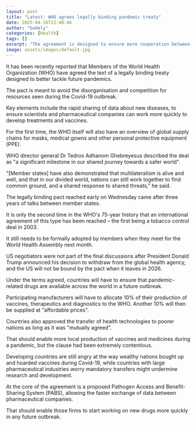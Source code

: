 ```yaml
---
layout: post
title: "Latest: WHO agrees legally binding pandemic treaty"
date: 2025-04-16T12:40:46
author: "badely"
categories: [Health]
tags: []
excerpt: "The agreement is designed to ensure more cooperation between nations in the event of another pandemic."
image: assets/images/default.jpg
---
```


It has been recently reported that Members of the World Health Organization (WHO) have agreed the text of a legally binding treaty designed to better tackle future pandemics.

The pact is meant to avoid the disorganisation and competition for resources seen during the Covid-19 outbreak.

Key elements include the rapid sharing of data about new diseases, to ensure scientists and pharmaceutical companies can work more quickly to develop treatments and vaccines.

For the first time, the WHO itself will also have an overview of global supply chains for masks, medical gowns and other personal protective equipment (PPE).

WHO director general Dr Tedros Adhanom Ghebreyesus described the deal as "a significant milestone in our shared journey towards a safer world".

"[Member states] have also demonstrated that multilateralism is alive and well, and that in our divided world, nations can still work together to find common ground, and a shared response to shared threats," he said.

The legally binding pact reached early on Wednesday came after three years of talks between member states.

It is only the second time in the WHO's 75-year history that an international agreement of this type has been reached – the first being a tobacco control deal in 2003.

It still needs to be formally adopted by members when they meet for the World Health Assembly next month.

US negotiators were not part of the final discussions after President Donald Trump announced his decision to withdraw from the global health agency, and the US will not be bound by the pact when it leaves in 2026.

Under the terms agreed, countries will have to ensure that pandemic-related drugs are available across the world in a future outbreak.

Participating manufacturers will have to allocate 10% of their production of vaccines, therapeutics and diagnostics to the WHO. Another 10% will then be supplied at "affordable prices".

Countries also approved the transfer of health technologies to poorer nations as long as it was "mutually agreed".

That should enable more local production of vaccines and medicines during a pandemic, but the clause had been extremely contentious.

Developing countries are still angry at the way wealthy nations bought up and hoarded vaccines during Covid-19, while countries with large pharmaceutical industries worry mandatory transfers might undermine research and development.

At the core of the agreement is a proposed Pathogen Access and Benefit-Sharing System (PABS), allowing the faster exchange of data between pharmaceutical companies. 

That should enable those firms to start working on new drugs more quickly in any future outbreak.

